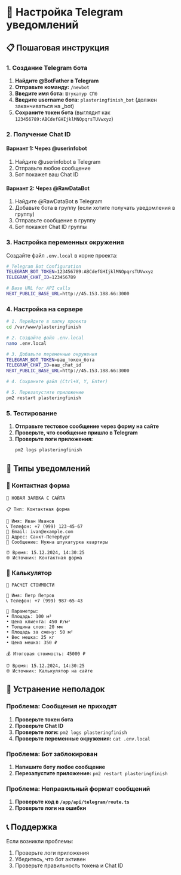 # 🤖 Настройка Telegram уведомлений

## 📋 Пошаговая инструкция

### 1. Создание Telegram бота

1. **Найдите @BotFather в Telegram**
2. **Отправьте команду:** `/newbot`
3. **Введите имя бота:** `Штукатур СПб`
4. **Введите username бота:** `plasteringfinish_bot` (должен заканчиваться на _bot)
5. **Сохраните токен бота** (выглядит как `123456789:ABCdefGHIjklMNOpqrsTUVwxyz`)

### 2. Получение Chat ID

#### Вариант 1: Через @userinfobot
1. Найдите @userinfobot в Telegram
2. Отправьте любое сообщение
3. Бот покажет ваш Chat ID

#### Вариант 2: Через @RawDataBot
1. Найдите @RawDataBot в Telegram
2. Добавьте бота в группу (если хотите получать уведомления в группу)
3. Отправьте сообщение в группу
4. Бот покажет Chat ID группы

### 3. Настройка переменных окружения

Создайте файл `.env.local` в корне проекта:

```bash
# Telegram Bot Configuration
TELEGRAM_BOT_TOKEN=123456789:ABCdefGHIjklMNOpqrsTUVwxyz
TELEGRAM_CHAT_ID=123456789

# Base URL for API calls
NEXT_PUBLIC_BASE_URL=http://45.153.188.66:3000
```

### 4. Настройка на сервере

```bash
# 1. Перейдите в папку проекта
cd /var/www/plasteringfinish

# 2. Создайте файл .env.local
nano .env.local

# 3. Добавьте переменные окружения
TELEGRAM_BOT_TOKEN=ваш_токен_бота
TELEGRAM_CHAT_ID=ваш_chat_id
NEXT_PUBLIC_BASE_URL=http://45.153.188.66:3000

# 4. Сохраните файл (Ctrl+X, Y, Enter)

# 5. Перезапустите приложение
pm2 restart plasteringfinish
```

### 5. Тестирование

1. **Отправьте тестовое сообщение через форму на сайте**
2. **Проверьте, что сообщение пришло в Telegram**
3. **Проверьте логи приложения:**
   ```bash
   pm2 logs plasteringfinish
   ```

## 📱 Типы уведомлений

### 🔔 Контактная форма
```
🔔 НОВАЯ ЗАЯВКА С САЙТА

📋 Тип: Контактная форма

👤 Имя: Иван Иванов
📞 Телефон: +7 (999) 123-45-67
📧 Email: ivan@example.com
📍 Адрес: Санкт-Петербург
💬 Сообщение: Нужна штукатурка квартиры

⏰ Время: 15.12.2024, 14:30:25
🌐 Источник: Контактная форма
```

### 🧮 Калькулятор
```
🧮 РАСЧЕТ СТОИМОСТИ

👤 Имя: Петр Петров
📞 Телефон: +7 (999) 987-65-43

📐 Параметры:
• Площадь: 100 м²
• Цена клиента: 450 ₽/м²
• Толщина слоя: 20 мм
• Площадь за смену: 50 м²
• Вес мешка: 25 кг
• Цена мешка: 350 ₽

💰 Итоговая стоимость: 45000 ₽

⏰ Время: 15.12.2024, 14:30:25
🌐 Источник: Калькулятор на сайте
```

## 🔧 Устранение неполадок

### Проблема: Сообщения не приходят
1. **Проверьте токен бота**
2. **Проверьте Chat ID**
3. **Проверьте логи:** `pm2 logs plasteringfinish`
4. **Проверьте переменные окружения:** `cat .env.local`

### Проблема: Бот заблокирован
1. **Напишите боту любое сообщение**
2. **Перезапустите приложение:** `pm2 restart plasteringfinish`

### Проблема: Неправильный формат сообщений
1. **Проверьте код в `/app/api/telegram/route.ts`**
2. **Проверьте логи на ошибки**

## 📞 Поддержка

Если возникли проблемы:
1. Проверьте логи приложения
2. Убедитесь, что бот активен
3. Проверьте правильность токена и Chat ID
